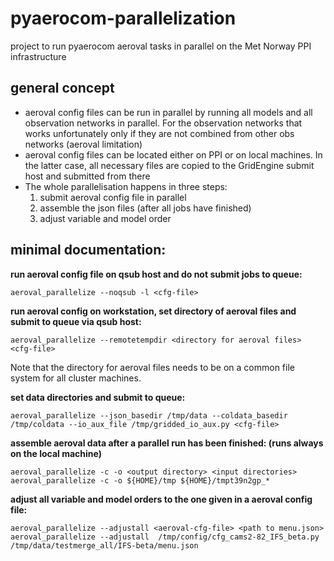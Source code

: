 # pyaerocom-parallelization
project to run pyaerocom aeroval tasks in parallel on the Met Norway PPI infrastructure

## general concept

- aeroval config files can be run in parallel by running all models and all observation networks
in parallel. For the observation networks that works unfortunately only if they are not combined
from other obs networks (aeroval limitation)
- aeroval config files can be located either on PPI or on local machines. In the latter case, 
all necessary files are copied to the GridEngine submit host and submitted from there
- The whole parallelisation happens in three steps:
  1. submit aeroval config file in parallel
  2. assemble the json files (after all jobs have finished)
  3. adjust variable and model order

## minimal documentation:


__run aeroval config file on qsub host and do not submit jobs to queue:__

    aeroval_parallelize --noqsub -l <cfg-file>

__run aeroval config on workstation, set directory of aeroval files and submit to queue via qsub host:__

    aeroval_parallelize --remotetempdir <directory for aeroval files> <cfg-file>
   
   Note that the directory for aeroval files needs to be on a common file system for all cluster machines.
   
__set data directories and submit to queue:__

    aeroval_parallelize --json_basedir /tmp/data --coldata_basedir /tmp/coldata --io_aux_file /tmp/gridded_io_aux.py <cfg-file>

__assemble aeroval data after a parallel run has been finished: (runs always on the local machine)__

    aeroval_parallelize -c -o <output directory> <input directories>
    aeroval_parallelize -c -o ${HOME}/tmp ${HOME}/tmpt39n2gp_*

__adjust all variable and model orders to the one given in a aeroval config file:__

    aeroval_parallelize --adjustall <aeroval-cfg-file> <path to menu.json>
    aeroval_parallelize --adjustall  /tmp/config/cfg_cams2-82_IFS_beta.py /tmp/data/testmerge_all/IFS-beta/menu.json
